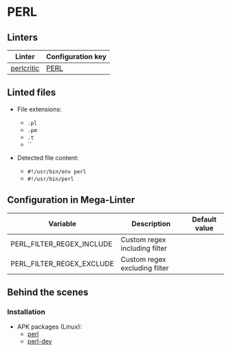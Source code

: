 <!-- markdownlint-disable MD003 MD020 MD033 MD041 -->
<!-- Generated by .automation/build.py, please do not update manually -->
<!-- Instead, update descriptor file at https://github.com/nvuillam/mega-linter/tree/master/megalinter/descriptors/perl.yml -->
# PERL

## Linters

| Linter | Configuration key |
| ------ | ----------------- |
| [perlcritic](perl_perlcritic.md) | [PERL](perl_perlcritic.md) |

## Linted files

- File extensions:
  - `.pl`
  - `.pm`
  - `.t`
  - ``

- Detected file content:
  - `#!/usr/bin/env perl`
  - `#!/usr/bin/perl`

## Configuration in Mega-Linter

| Variable | Description | Default value |
| ----------------- | -------------- | -------------- |
| PERL_FILTER_REGEX_INCLUDE | Custom regex including filter |  |
| PERL_FILTER_REGEX_EXCLUDE | Custom regex excluding filter |  |


## Behind the scenes

### Installation

- APK packages (Linux):
  - [perl](https://pkgs.alpinelinux.org/packages?branch=edge&name=perl)
  - [perl-dev](https://pkgs.alpinelinux.org/packages?branch=edge&name=perl-dev)

